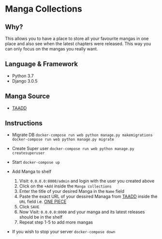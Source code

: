 # Manga Collections

## Why?
This allows you to have a place to store all your favourite mangas in one place and also see when the latest chapters were released.
This way you can only focus on the mangas you really want.

## Language & Framework 
- Python 3.7
- Django 3.0.5

## Manga Source
- [TAADD](https://www.taadd.com/)

## Instructions 
- Migrate DB
	`docker-compose run web python manage.py makemigrations`
	`docker-compose run web python manage.py migrate`

- Create Super user
	`docker-compose run web python manage.py createsuperuser`

- Start
	`docker-compose up`

- Add Manga to shelf
    1. Visit: `0.0.0.0:8000/admin` and login with the user you created above
    2. Click on the `+Add` inside the `Manga collections`
    3. Enter the title of your desired Manga in the `Name` field
    4. Paste the exact URL of your dessired Managa from [TAADD](https://www.taadd.com/) inside the `URL` field i.e. [ONE PIECE](http://www.mangareader.net/one-piece)
    5. Click `SAVE`
    6. Now Visit: `0.0.0.0:8000` and your manga and its latest releases should be in the shelf
    7. Repeat step 1-5 to add more mangas

- If you wish to stop your server
	`docker-compose down`
